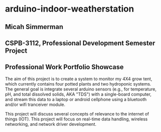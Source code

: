 # arduino-indoor-weatherstation

<h2>Micah Simmerman</h2>
<h2>CSPB-3112, Professional Development Semester Project</h2>
<h2>Professional Work Portfolio Showcase</h2>

The aim of this project is to create a system to monitor my 4X4 grow tent, which currently contains four potted plants and two hydroponic systems. The general goal is integrate several arduino sensors (e.g., for temperature, pH, and total dissolved solids, AKA "TDS") with a single-board computer, and stream this data to a laptop or android cellphone using a bluetooth and/or wifi tranceiver module.

This project will discuss several concepts of relevance to the internet of things (IOT). This project will focus on real-time data handling, wireless networking, and network driver development.


